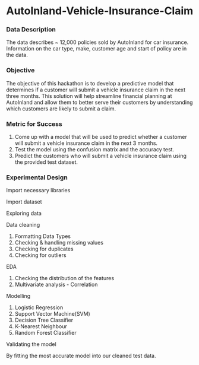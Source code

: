 # AutoInland-Vehicle-Insurance-Claim

### Data Description
The data describes ~ 12,000 policies sold by AutoInland for car insurance. Information on the car type, make, customer age and start of policy are in the data.

### Objective
The objective of this hackathon is to develop a predictive model that determines if a customer will submit a vehicle insurance claim in the next three months. This solution will help streamline financial planning at AutoInland and allow them to better serve their customers by understanding which customers are likely to submit a claim.

### Metric for Success
1. Come up with a model that will be used to predict whether a customer will submit a vehicle insurance claim in the next 3 months.
2. Test the model using the confusion matrix and the accuracy test.
3. Predict the customers who will submit a vehicle insurance claim using the provided test dataset.

### Experimental Design
Import necessary libraries

Import dataset

Exploring data

Data cleaning

1. Formatting Data Types
2. Checking & handling missing values
3. Checking for duplicates
4. Checking for outliers

EDA

1. Checking the distribution of the features
2. Multivariate analysis - Correlation


Modelling

1. Logistic Regression
2. Support Vector Machine(SVM) 
3. Decision Tree Classifier
4. K-Nearest Neighbour
5. Random Forest Classifier

Validating the model

By fitting the most accurate model into our cleaned test data.
